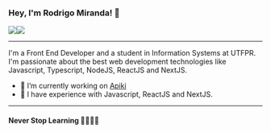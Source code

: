 ### Hey, I'm Rodrigo Miranda! 👋

<div style="display: flex;">
  <img src="https://img.shields.io/badge/-Rodrigo%20Miranda-0077B5?style=flat-square&logo=Linkedin&logoColor=white&link=https://www.linkedin.com/in/rodrigoamiranda">
<img src="https://img.shields.io/badge/-rodrigo.miran08@gmail.com-D14836?style=flat-square&logo=Gmail&logoColor=white&link=mailto:rodrigo.mira08@gmail.com">
</div>

<hr>

I'm a Front End Developer and a student in Information Systems at UTFPR. I'm passionate about the best web development technologies like Javascript, Typescript, NodeJS, ReactJS and NextJS. 

- 🔭 I’m currently working on <a href="https://apiki.com/">Apiki</a>
- 🌱 I have experience with Javascript, ReactJS and NextJS.

<hr>

#### Never Stop Learning 🚀🚀🚀🚀

